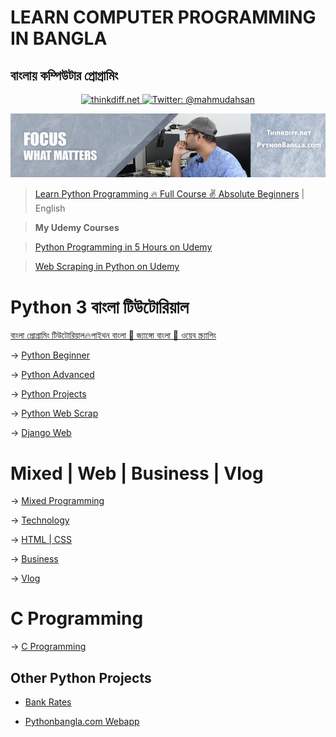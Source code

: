# LEARN COMPUTER PROGRAMMING IN BANGLA
## বাংলায় কম্পিউটার প্রোগ্রামিং
<p align="center">
    <a href="http://thinkdiff.net/">
        <img src="https://img.shields.io/badge/thinkdiff.net-brightgreen.svg" alt="thinkdiff.net" />
    </a>
    <a href="https://twitter.com/mahmudahsan">
        <img src="https://img.shields.io/badge/contact%40-mahmudahsan-green.svg" alt="Twitter: @mahmudahsan" />
    </a>
</p>

<p align="center">
    <img src="cover1.png" alt="Computer Programming" />
</p>


> [Learn Python Programming 🔥 Full Course ✌️ Absolute Beginners](https://www.youtube.com/watch?v=llbgjR_tL2k) | English

> **My Udemy Courses**

> [Python Programming in 5 Hours on Udemy](https://bit.ly/2PHnA2Z)

> [Web Scraping in Python on Udemy](https://www.udemy.com/web-scraping-in-python/)

# Python 3 বাংলা টিউটোরিয়াল

[বাংলা প্রোগ্রামিং টিউটোরিয়াল🔥পাইথন বাংলা 🚀 জ‍্যাঙ্গো বাংলা 💯 ওয়েব স্ক্র‍্যাপিং](https://www.youtube.com/channel/UCtHlgyUw0wLE5Ous9swfFlg/playlists?view=50&shelf_id=17&sort=dd)

→ [Python Beginner](https://bit.ly/2NTi9xm)

→ [Python Advanced](https://bit.ly/2oOwi3N)

→ [Python Projects](https://bit.ly/2NwBbgD)

→ [Python Web Scrap](https://bit.ly/2OxKdpV)

→ [Django Web](https://bit.ly/2M8XBiq)

# Mixed | Web | Business | Vlog
→ [Mixed Programming](https://bit.ly/2QcCZJx)

→ [Technology](https://bit.ly/2oMS73V)

→ [HTML | CSS](https://bit.ly/2KGu1oQ)

→ [Business](https://bit.ly/2QgUAzm)

→ [Vlog](https://bit.ly/2Omvn9Y)

# C Programming
→ [C Programming](https://bit.ly/2CtlNMT)

## Other Python Projects
- [Bank Rates](https://github.com/mahmudahsan/bankrates)

- [Pythonbangla.com Webapp](https://github.com/mahmudahsan/pythonbangla.com)
